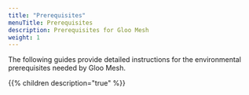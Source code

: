```yaml
---
title: "Prerequisites"
menuTitle: Prerequisites
description: Prerequisites for Gloo Mesh
weight: 1
---
```


The following guides provide detailed instructions for the environmental prerequisites needed by Gloo Mesh.

{{% children description="true" %}}
